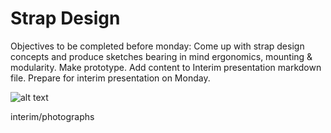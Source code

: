 # Strap Design

Objectives to be completed before monday:
Come up with strap design concepts and produce sketches bearing in mind ergonomics, mounting & modularity.
Make prototype.
Add content to Interim presentation markdown file.
Prepare for interim presentation on Monday.

![alt text]([(https://github.com/Technology-for-the-Poorest-Billion/2024-ideabatic-smirk/blob/main/interim/photographs/IMG_20240525_155927525.jpg)])

interim/photographs
